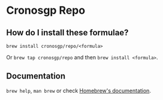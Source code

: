 # Cronosgp Repo

## How do I install these formulae?
`brew install cronosgp/repo/<formula>`

Or `brew tap cronosgp/repo` and then `brew install <formula>`.

## Documentation
`brew help`, `man brew` or check [Homebrew's documentation](https://docs.brew.sh).
